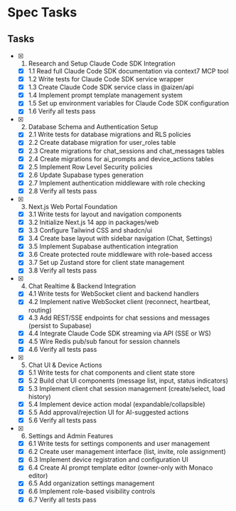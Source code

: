 # Spec Tasks

## Tasks

- [x] 1. Research and Setup Claude Code SDK Integration
  - [x] 1.1 Read full Claude Code SDK documentation via context7 MCP tool
  - [x] 1.2 Write tests for Claude Code SDK service wrapper
  - [x] 1.3 Create Claude Code SDK service class in @aizen/api
  - [x] 1.4 Implement prompt template management system
  - [x] 1.5 Set up environment variables for Claude Code SDK configuration
  - [x] 1.6 Verify all tests pass

- [x] 2. Database Schema and Authentication Setup
  - [x] 2.1 Write tests for database migrations and RLS policies
  - [x] 2.2 Create database migration for user_roles table
  - [x] 2.3 Create migrations for chat_sessions and chat_messages tables
  - [x] 2.4 Create migrations for ai_prompts and device_actions tables
  - [x] 2.5 Implement Row Level Security policies
  - [x] 2.6 Update Supabase types generation
  - [x] 2.7 Implement authentication middleware with role checking
  - [x] 2.8 Verify all tests pass

- [x] 3. Next.js Web Portal Foundation
  - [x] 3.1 Write tests for layout and navigation components
  - [x] 3.2 Initialize Next.js 14 app in packages/web
  - [x] 3.3 Configure Tailwind CSS and shadcn/ui
  - [x] 3.4 Create base layout with sidebar navigation (Chat, Settings)
  - [x] 3.5 Implement Supabase authentication integration
  - [x] 3.6 Create protected route middleware with role-based access
  - [x] 3.7 Set up Zustand store for client state management
  - [x] 3.8 Verify all tests pass

- [x] 4. Chat Realtime & Backend Integration
  - [x] 4.1 Write tests for WebSocket client and backend handlers
  - [x] 4.2 Implement native WebSocket client (reconnect, heartbeat, routing)
  - [x] 4.3 Add REST/SSE endpoints for chat sessions and messages (persist to Supabase)
  - [x] 4.4 Integrate Claude Code SDK streaming via API (SSE or WS)
  - [x] 4.5 Wire Redis pub/sub fanout for session channels
  - [x] 4.6 Verify all tests pass

- [x] 5. Chat UI & Device Actions
  - [x] 5.1 Write tests for chat components and client state store
  - [x] 5.2 Build chat UI components (message list, input, status indicators)
  - [x] 5.3 Implement client chat session management (create/select, load history)
  - [x] 5.4 Implement device action modal (expandable/collapsible)
  - [x] 5.5 Add approval/rejection UI for AI-suggested actions
  - [x] 5.6 Verify all tests pass

- [x] 6. Settings and Admin Features
  - [x] 6.1 Write tests for settings components and user management
  - [x] 6.2 Create user management interface (list, invite, role assignment)
  - [x] 6.3 Implement device registration and configuration UI
  - [x] 6.4 Create AI prompt template editor (owner-only with Monaco editor)
  - [x] 6.5 Add organization settings management
  - [x] 6.6 Implement role-based visibility controls
  - [x] 6.7 Verify all tests pass

